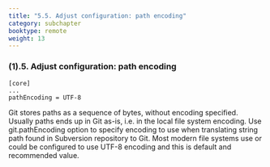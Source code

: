 ```yaml
---
title: "5.5. Adjust configuration: path encoding"
category: subchapter
booktype: remote
weight: 13
---
```


###  (1).5. Adjust configuration: path encoding

    [core]
    ...
    pathEncoding = UTF-8

Git stores paths as a sequence of bytes, without encoding specified. Usually paths ends up in Git as-is, i.e. in the local file system encoding. Use git.pathEncoding option to specify encoding to use when translating string path found in Subversion repository to Git. Most modern file systems use or could be configured to use UTF-8 encoding and this is default and recommended value.